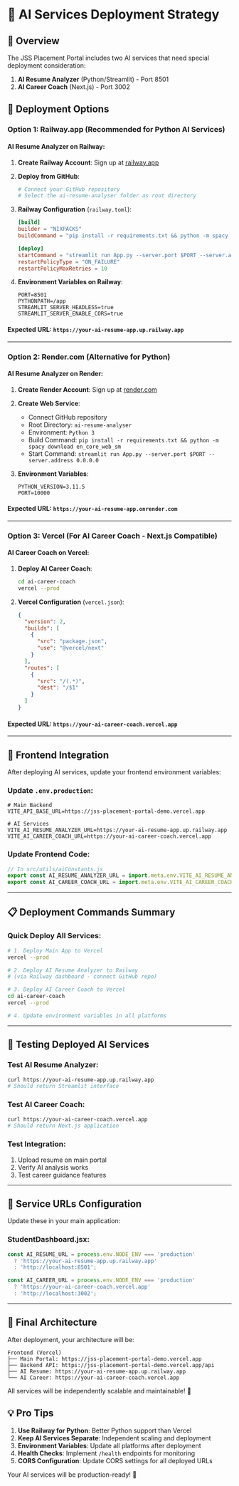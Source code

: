# 🤖 AI Services Deployment Strategy

## 🎯 Overview
The JSS Placement Portal includes two AI services that need special deployment consideration:

1. **AI Resume Analyzer** (Python/Streamlit) - Port 8501
2. **AI Career Coach** (Next.js) - Port 3002

## 🚀 Deployment Options

### Option 1: Railway.app (Recommended for Python AI Services)

#### AI Resume Analyzer on Railway:

1. **Create Railway Account**: Sign up at [railway.app](https://railway.app)

2. **Deploy from GitHub**:
   ```bash
   # Connect your GitHub repository
   # Select the ai-resume-analyser folder as root directory
   ```

3. **Railway Configuration** (`railway.toml`):
   ```toml
   [build]
   builder = "NIXPACKS"
   buildCommand = "pip install -r requirements.txt && python -m spacy download en_core_web_sm"
   
   [deploy]
   startCommand = "streamlit run App.py --server.port $PORT --server.address 0.0.0.0"
   restartPolicyType = "ON_FAILURE"
   restartPolicyMaxRetries = 10
   ```

4. **Environment Variables on Railway**:
   ```env
   PORT=8501
   PYTHONPATH=/app
   STREAMLIT_SERVER_HEADLESS=true
   STREAMLIT_SERVER_ENABLE_CORS=true
   ```

#### Expected URL: `https://your-ai-resume-app.up.railway.app`

---

### Option 2: Render.com (Alternative for Python)

#### AI Resume Analyzer on Render:

1. **Create Render Account**: Sign up at [render.com](https://render.com)

2. **Create Web Service**:
   - Connect GitHub repository
   - Root Directory: `ai-resume-analyser`
   - Environment: `Python 3`
   - Build Command: `pip install -r requirements.txt && python -m spacy download en_core_web_sm`
   - Start Command: `streamlit run App.py --server.port $PORT --server.address 0.0.0.0`

3. **Environment Variables**:
   ```env
   PYTHON_VERSION=3.11.5
   PORT=10000
   ```

#### Expected URL: `https://your-ai-resume-app.onrender.com`

---

### Option 3: Vercel (For AI Career Coach - Next.js Compatible)

#### AI Career Coach on Vercel:

1. **Deploy AI Career Coach**:
   ```bash
   cd ai-career-coach
   vercel --prod
   ```

2. **Vercel Configuration** (`vercel.json`):
   ```json
   {
     "version": 2,
     "builds": [
       {
         "src": "package.json",
         "use": "@vercel/next"
       }
     ],
     "routes": [
       {
         "src": "/(.*)",
         "dest": "/$1"
       }
     ]
   }
   ```

#### Expected URL: `https://your-ai-career-coach.vercel.app`

---

## 🔄 Frontend Integration

After deploying AI services, update your frontend environment variables:

### Update `.env.production`:
```env
# Main Backend
VITE_API_BASE_URL=https://jss-placement-portal-demo.vercel.app

# AI Services
VITE_AI_RESUME_ANALYZER_URL=https://your-ai-resume-app.up.railway.app
VITE_AI_CAREER_COACH_URL=https://your-ai-career-coach.vercel.app
```

### Update Frontend Code:
```javascript
// In src/utils/aiConstants.js
export const AI_RESUME_ANALYZER_URL = import.meta.env.VITE_AI_RESUME_ANALYZER_URL || "http://localhost:8501";
export const AI_CAREER_COACH_URL = import.meta.env.VITE_AI_CAREER_COACH_URL || "http://localhost:3002";
```

---

## 📋 Deployment Commands Summary

### Quick Deploy All Services:

```bash
# 1. Deploy Main App to Vercel
vercel --prod

# 2. Deploy AI Resume Analyzer to Railway
# (via Railway dashboard - connect GitHub repo)

# 3. Deploy AI Career Coach to Vercel
cd ai-career-coach
vercel --prod

# 4. Update environment variables in all platforms
```

---

## 🧪 Testing Deployed AI Services

### Test AI Resume Analyzer:
```bash
curl https://your-ai-resume-app.up.railway.app
# Should return Streamlit interface
```

### Test AI Career Coach:
```bash
curl https://your-ai-career-coach.vercel.app
# Should return Next.js application
```

### Test Integration:
1. Upload resume on main portal
2. Verify AI analysis works
3. Test career guidance features

---

## 🔧 Service URLs Configuration

Update these in your main application:

### StudentDashboard.jsx:
```javascript
const AI_RESUME_URL = process.env.NODE_ENV === 'production' 
  ? 'https://your-ai-resume-app.up.railway.app'
  : 'http://localhost:8501';

const AI_CAREER_URL = process.env.NODE_ENV === 'production'
  ? 'https://your-ai-career-coach.vercel.app' 
  : 'http://localhost:3002';
```

---

## 🎯 Final Architecture

After deployment, your architecture will be:

```
Frontend (Vercel)
├── Main Portal: https://jss-placement-portal-demo.vercel.app
├── Backend API: https://jss-placement-portal-demo.vercel.app/api
├── AI Resume: https://your-ai-resume-app.up.railway.app
└── AI Career: https://your-ai-career-coach.vercel.app
```

All services will be independently scalable and maintainable! 🚀

## 💡 Pro Tips

1. **Use Railway for Python**: Better Python support than Vercel
2. **Keep AI Services Separate**: Independent scaling and deployment
3. **Environment Variables**: Update all platforms after deployment
4. **Health Checks**: Implement `/health` endpoints for monitoring
5. **CORS Configuration**: Update CORS settings for all deployed URLs

Your AI services will be production-ready! 🎉